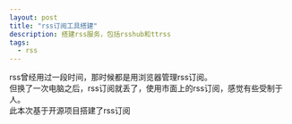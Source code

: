 ```yaml
---
layout: post
title: "rss订阅工具搭建"
description: 搭建rss服务，包括rsshub和ttrss
tags:
  - rss
---
```


rss曾经用过一段时间，那时候都是用浏览器管理rss订阅。  
但换了一次电脑之后，rss订阅就丢了，使用市面上的rss订阅，感觉有些受制于人。  
此本次基于开源项目搭建了rss订阅

<!-- more -->

